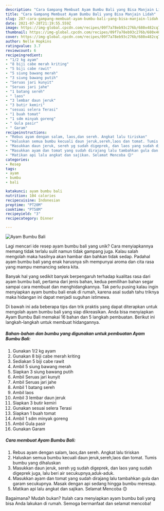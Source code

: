 ```yaml
---
description: "Cara Gampang Membuat Ayam Bumbu Bali yang Bisa Manjain Lidah"
title: "Cara Gampang Membuat Ayam Bumbu Bali yang Bisa Manjain Lidah"
slug: 287-cara-gampang-membuat-ayam-bumbu-bali-yang-bisa-manjain-lidah
date: 2021-07-28T21:19:55.559Z
image: https://img-global.cpcdn.com/recipes/09f7a78eb93c276b/680x482cq70/ayam-bumbu-bali-foto-resep-utama.jpg
thumbnail: https://img-global.cpcdn.com/recipes/09f7a78eb93c276b/680x482cq70/ayam-bumbu-bali-foto-resep-utama.jpg
cover: https://img-global.cpcdn.com/recipes/09f7a78eb93c276b/680x482cq70/ayam-bumbu-bali-foto-resep-utama.jpg
author: Nelle Hopkins
ratingvalue: 3.7
reviewcount: 6
recipeingredient:
- "1/2 kg ayam"
- "8 biji cabe merah kriting"
- "5 biji cabe rawit"
- "5 siung bawang merah"
- "3 siung bawang putih"
- "Seruas jari kunyit"
- "Seruas jari jahe"
- "1 batang sereh"
- " laos"
- "3 lembar daun jeruk"
- "3 butir kemiri"
- "sesuai selera Terasi"
- "1 buah tomat"
- "1 sdm minyak goreng"
- " Gula pasir"
- " Garam"
recipeinstructions:
- "Rebus ayam dengan salam, laos,dan sereh. Angkat lalu tiriskan"
- "Haluskan semua bumbu kecuali daun jeruk,sereh,laos dan tomat. Tumis bumbu yang dihaluskan"
- "Masukkan daun jeruk, sereh yg sudah digeprek, dan laos yang sudah digeprek juga, lalu beri air secukupnya,aduk-aduk."
- "Masukkan ayam dan tomat yang sudah dirajang lalu tambahkan gula dan garam secukupnya. Masak dengan api sedang hingga bumbu meresap."
- "Matikan api lalu angkat dan sajikan. Selamat Mencoba 😊"
categories:
- Resep
tags:
- ayam
- bumbu
- bali

katakunci: ayam bumbu bali 
nutrition: 104 calories
recipecuisine: Indonesian
preptime: "PT20M"
cooktime: "PT58M"
recipeyield: "3"
recipecategory: Dinner

---
```



![Ayam Bumbu Bali](https://img-global.cpcdn.com/recipes/09f7a78eb93c276b/680x482cq70/ayam-bumbu-bali-foto-resep-utama.jpg)

Lagi mencari ide resep ayam bumbu bali yang unik? Cara menyiapkannya memang tidak terlalu sulit namun tidak gampang juga. Kalau salah mengolah maka hasilnya akan hambar dan bahkan tidak sedap. Padahal ayam bumbu bali yang enak harusnya sih mempunyai aroma dan cita rasa yang mampu memancing selera kita.



Banyak hal yang sedikit banyak berpengaruh terhadap kualitas rasa dari ayam bumbu bali, pertama dari jenis bahan, kedua pemilihan bahan segar sampai cara membuat dan menghidangkannya. Tak perlu pusing kalau ingin menyiapkan ayam bumbu bali enak di rumah, karena asal sudah tahu triknya maka hidangan ini dapat menjadi suguhan istimewa.


Di bawah ini ada beberapa tips dan trik praktis yang dapat diterapkan untuk mengolah ayam bumbu bali yang siap dikreasikan. Anda bisa menyiapkan Ayam Bumbu Bali memakai 16 bahan dan 5 langkah pembuatan. Berikut ini langkah-langkah untuk membuat hidangannya.

<!--inarticleads1-->

##### Bahan-bahan dan bumbu yang digunakan untuk pembuatan Ayam Bumbu Bali:

1. Gunakan 1/2 kg ayam
1. Gunakan 8 biji cabe merah kriting
1. Sediakan 5 biji cabe rawit
1. Ambil 5 siung bawang merah
1. Siapkan 3 siung bawang putih
1. Ambil Seruas jari kunyit
1. Ambil Seruas jari jahe
1. Ambil 1 batang sereh
1. Ambil  laos
1. Ambil 3 lembar daun jeruk
1. Siapkan 3 butir kemiri
1. Gunakan sesuai selera Terasi
1. Siapkan 1 buah tomat
1. Ambil 1 sdm minyak goreng
1. Ambil  Gula pasir
1. Gunakan  Garam




<!--inarticleads2-->

##### Cara membuat Ayam Bumbu Bali:

1. Rebus ayam dengan salam, laos,dan sereh. Angkat lalu tiriskan
1. Haluskan semua bumbu kecuali daun jeruk,sereh,laos dan tomat. Tumis bumbu yang dihaluskan
1. Masukkan daun jeruk, sereh yg sudah digeprek, dan laos yang sudah digeprek juga, lalu beri air secukupnya,aduk-aduk.
1. Masukkan ayam dan tomat yang sudah dirajang lalu tambahkan gula dan garam secukupnya. Masak dengan api sedang hingga bumbu meresap.
1. Matikan api lalu angkat dan sajikan. Selamat Mencoba 😊




Bagaimana? Mudah bukan? Itulah cara menyiapkan ayam bumbu bali yang bisa Anda lakukan di rumah. Semoga bermanfaat dan selamat mencoba!
